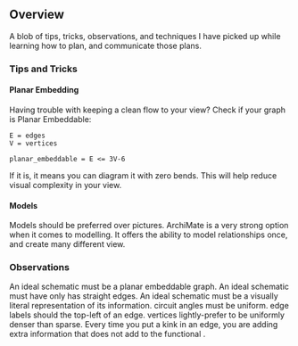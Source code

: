 ## Overview

A blob of tips, tricks, observations, and techniques I have picked up while learning how to plan, and communicate those plans.

### Tips and Tricks
#### Planar Embedding
Having trouble with keeping a clean flow to your view?
Check if your graph is Planar Embeddable:
```
E = edges
V = vertices
 
planar_embeddable = E <= 3V-6 
```
If it is, it means you can diagram it with zero bends. This will help reduce visual complexity in your view.

#### Models
Models should be preferred over pictures.
ArchiMate is a very strong option when it comes to modelling.
It offers the ability to model relationships once, and create many different view.

### Observations

An ideal schematic must be a planar embeddable graph.
An ideal schematic must have only has straight edges.
An ideal schematic must be a visually literal representation of its information.
circuit angles must be uniform.
edge labels should the top-left of an edge.
vertices lightly-prefer to be uniformly denser than sparse. 
Every time you put a kink in an edge, you are adding extra information that does not add to the functional .
